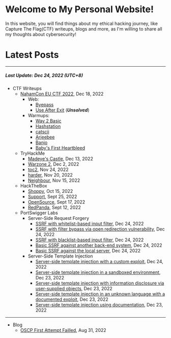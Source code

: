 # Welcome to My Personal Website!

In this website, you will find things about my ethical hacking journey, like Capture The Flag(CTF) writeups, blogs and more, as I'm willing to share all my thoughts about cybersecurity!

# Latest Posts

* * *
##### Last Update: Dec 24, 2022 (UTC+8)

- CTF Writeups
	- [NahamCon EU CTF 2022](https://siunam321.github.io/ctf/NahamCon-EU-CTF-2022/), Dec 18, 2022
		- Web:
			- [Byepass](https://siunam321.github.io/ctf/NahamCon-EU-CTF-2022/Web/Byepass/)
			- [Use After Exit](https://siunam321.github.io/ctf/NahamCon-EU-CTF-2022/Web/Use-After-Exit/) (***Unsolved***)
		- Warmups:
			- [Way 2 Basic](https://siunam321.github.io/ctf/NahamCon-EU-CTF-2022/Warmups/Way-2-Basic/)
			- [Hashstation](https://siunam321.github.io/ctf/NahamCon-EU-CTF-2022/Warmups/Hashstation/)
			- [catscii](https://siunam321.github.io/ctf/NahamCon-EU-CTF-2022/Warmups/catscii/)
			- [Arjeebee](https://siunam321.github.io/ctf/NahamCon-EU-CTF-2022/Warmups/Arjeebee/)
			- [Banjo](https://siunam321.github.io/ctf/NahamCon-EU-CTF-2022/Warmups/Banjo/)
			- [Baby's First Heartbleed](https://siunam321.github.io/ctf/NahamCon-EU-CTF-2022/Warmups/Babys-First-Heartbleed/)
	- TryHackMe
		- [Madeye's Castle](https://siunam321.github.io/ctf/tryhackme/Madeyes-Castle), Dec 13, 2022
		- [Warzone 2](https://siunam321.github.io/ctf/tryhackme/Warzone2), Dec 2, 2022
		- [toc2](https://siunam321.github.io/ctf/tryhackme/toc2), Nov 24, 2022
		- [harder](https://siunam321.github.io/ctf/tryhackme/harder), Nov 20, 2022
		- [Neighbour](https://siunam321.github.io/ctf/tryhackme/Neighbour), Nov 15, 2022
	- HackTheBox
		- [Shoppy](https://siunam321.github.io/ctf/hackthebox/Shoppy/), Oct 15, 2022
		- [Support](https://siunam321.github.io/ctf/hackthebox/Support/), Sept 25, 2022
		- [OpenSource](https://siunam321.github.io/ctf/hackthebox/OpenSource/), Sept 17, 2022
		- [RedPanda](https://siunam321.github.io/ctf/hackthebox/RedPanda/), Sept 12, 2022
	- PortSwigger Labs
		- Server-Side Request Forgery
			- [SSRF with whitelist-based input filter](https://siunam321.github.io/ctf/portswigger-labs/Server-Side-Request-Forgery/ssrf-6), Dec 24, 2022
			- [SSRF with filter bypass via open redirection vulnerability](https://siunam321.github.io/ctf/portswigger-labs/Server-Side-Request-Forgery/ssrf-4), Dec 24, 2022
			- [SSRF with blacklist-based input filter](https://siunam321.github.io/ctf/portswigger-labs/Server-Side-Request-Forgery/ssrf-3), Dec 24, 2022
			- [Basic SSRF against another back-end system](https://siunam321.github.io/ctf/portswigger-labs/Server-Side-Request-Forgery/ssrf-2), Dec 24, 2022
			- [Basic SSRF against the local server](https://siunam321.github.io/ctf/portswigger-labs/Server-Side-Request-Forgery/ssrf-1), Dec 24, 2022
		- Server-Side Template Injection
			- [Server-side template injection with a custom exploit](https://siunam321.github.io/ctf/portswigger-labs/Server-Side-Template-Injection/ssti-7), Dec 24, 2022
			- [Server-side template injection in a sandboxed environment](https://siunam321.github.io/ctf/portswigger-labs/Server-Side-Template-Injection/ssti-6), Dec 23, 2022
			- [Server-side template injection with information disclosure via user-supplied objects](https://siunam321.github.io/ctf/portswigger-labs/Server-Side-Template-Injection/ssti-5), Dec 23, 2022
			- [Server-side template injection in an unknown language with a documented exploit](https://siunam321.github.io/ctf/portswigger-labs/Server-Side-Template-Injection/ssti-4), Dec 23, 2022
			- [Server-side template injection using documentation](https://siunam321.github.io/ctf/portswigger-labs/Server-Side-Template-Injection/ssti-3), Dec 23, 2022

* * *
- Blog
	- [OSCP First Attempt Failled](https://siunam321.github.io/blog/2022-08-31-OSCP-First-Attempt-Failled), Aug 31, 2022

